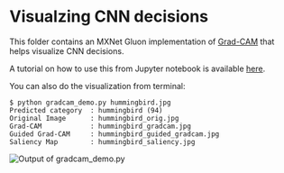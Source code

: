 # Visualzing CNN decisions

This folder contains an MXNet Gluon implementation of [Grad-CAM](https://arxiv.org/abs/1610.02391) that helps visualize CNN decisions.

A tutorial on how to use this from Jupyter notebook is available [here](https://mxnet.incubator.apache.org/tutorials/vision/cnn_visualization.html).

You can also do the visualization from terminal:
```
$ python gradcam_demo.py hummingbird.jpg
Predicted category  : hummingbird (94)
Original Image      : hummingbird_orig.jpg
Grad-CAM            : hummingbird_gradcam.jpg
Guided Grad-CAM     : hummingbird_guided_gradcam.jpg
Saliency Map        : hummingbird_saliency.jpg
```

![Output of gradcam_demo.py](https://raw.githubusercontent.com/dmlc/web-data/master/mxnet/example/cnn_visualization/hummingbird_filenames.png)
